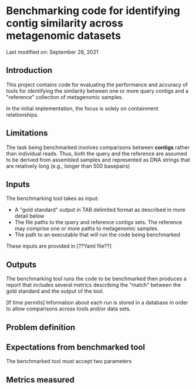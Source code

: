 # Benchmarking code for identifying contig similarity across metagenomic datasets
Last modified on: September 28, 2021

## Introduction
This project contains code for evaluating the performance and accuracy 
of tools for identifying the similarity between one or more query contigs and 
a "reference" collection of metagenomic samples.

In the initial implementation, the focus is solely on containment relationships.

## Limitations
The task being benchmarked involves comparisons between **contigs** rather than
individual reads.  Thus, both the query and the reference are assumed to be 
derived from assembled samples and represented as DNA strings that are relatively
long (e.g., longer than 500 basepairs)

## Inputs
The benchmarking tool takes as input:
* A "gold standard" output in TAB delimited format as described in more detail below
* The file paths to the query and reference contigs sets. The reference may comprise one
  or more paths to metagenomic samples.
* The path to an executable that will run the code being benchmarked

These inputs are provided in [??Yaml file??]

## Outputs
The benchmarking tool runs the code to be benchmarked then produces a report that includes
several metrics describing the "match" between the gold standard and the output of the tool.

[If time permits] Information about each run is stored in a database in order to allow
comparisons across tools and/or data sets.

## Problem definition

 
## Expectations from benchmarked tool
The benchmarked tool must accept two parameters

## Metrics measured
